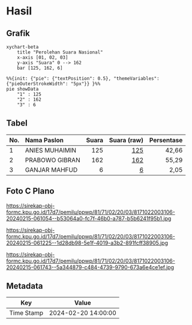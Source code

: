 # Hasil

## Grafik

```mermaid
xychart-beta
    title "Perolehan Suara Nasional"
    x-axis [01, 02, 03]
    y-axis "Suara" 0 --> 162
    bar [125, 162, 6]
```

```mermaid
%%{init: {"pie": {"textPosition": 0.5}, "themeVariables": {"pieOuterStrokeWidth": "5px"}} }%%
pie showData
    "1" : 125
    "2" : 162
    "3" : 6
```

## Tabel

| No. | Nama Paslon    | Suara | Suara (raw) | Persentase |
|:--- |:-------------- | -----:| -----------:| ----------:|
| 1   | ANIES MUHAIMIN | 125   | [125][p-1]  | 42,66      |
| 2   | PRABOWO GIBRAN | 162   | [162][p-2]  | 55,29      |
| 3   | GANJAR MAHFUD  | 6     | [6][p-3]    | 2,05       |


[p-1]: https://github.com/gigit-pemilu/pemilu-2024/blob/main/pilpres/hitung-suara/sub/81-maluku/sub/71-kota-ambon/sub/02-sirimau/sub/2003-batu-merah/sub/106-tps/sub/paslon-1.txt
[p-2]: https://github.com/gigit-pemilu/pemilu-2024/blob/main/pilpres/hitung-suara/sub/81-maluku/sub/71-kota-ambon/sub/02-sirimau/sub/2003-batu-merah/sub/106-tps/sub/paslon-2.txt
[p-3]: https://github.com/gigit-pemilu/pemilu-2024/blob/main/pilpres/hitung-suara/sub/81-maluku/sub/71-kota-ambon/sub/02-sirimau/sub/2003-batu-merah/sub/106-tps/sub/paslon-3.txt

## Foto C Plano

https://sirekap-obj-formc.kpu.go.id/17d7/pemilu/ppwp/81/71/02/20/03/8171022003106-20240215-061054--b53064a0-fc7f-46b0-a787-b5b6241f95b1.jpg

https://sirekap-obj-formc.kpu.go.id/17d7/pemilu/ppwp/81/71/02/20/03/8171022003106-20240215-061225--1d28db98-5e1f-4019-a3b2-891fcff38905.jpg

https://sirekap-obj-formc.kpu.go.id/17d7/pemilu/ppwp/81/71/02/20/03/8171022003106-20240215-061743--5a344879-c484-4739-9790-673a6e4ce1ef.jpg


## Metadata

| Key        | Value               |
| ---------- | ------------------- |
| Time Stamp | 2024-02-20 14:00:00 |



